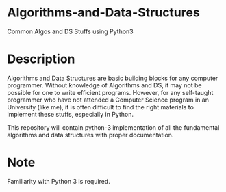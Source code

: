 # Algorithms-and-Data-Structures
Common Algos and DS Stuffs using Python3
# Description
Algorithms and Data Structures are basic building blocks for any computer programmer. Without knowledge of Algorithms and DS, it may not be possible for one to write efficient programs. However, for any self-taught programmer who have not attended a Computer Science program in an University (like me), it is often difficult to find the right materials to implement these stuffs, especially in Python.  

This repository will contain python-3 implementation of all the fundamental algorithms and data structures with proper documentation. 

# Note
Familiarity with Python 3 is required.
